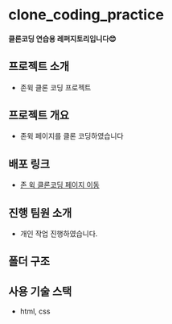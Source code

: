 # clone_coding_practice
#### 클론코딩 연습용 레퍼지토리입니다😊

## 프로젝트 소개
- 존윅 클론 코딩 프로젝트

## 프로젝트 개요
- 존윅 페이지를 클론 코딩하였습니다

## 배포 링크

- <a href="https://yesoryeseul.github.io/clone_coding_practice/">존 윅 클론코딩 페이지 이동</a>

## 진행 팀원 소개

- 개인 작업 진행하였습니다.

## 폴더 구조

## 사용 기술 스택
- html, css
